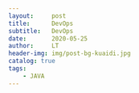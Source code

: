 ```yaml
---
layout:     post
title:      DevOps
subtitle:   DevOps
date:       2020-05-25
author:     LT
header-img: img/post-bg-kuaidi.jpg
catalog: true
tags:
    - JAVA
---
```



